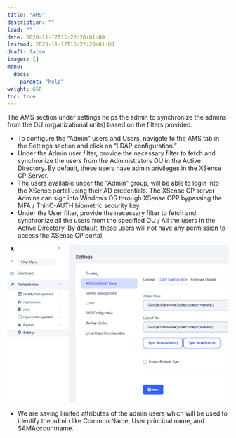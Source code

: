 ```yaml
---
title: "AMS"
description: ""
lead: ""
date: 2020-11-12T15:22:20+01:00
lastmod: 2020-11-12T15:22:20+01:00
draft: false
images: []
menu: 
  docs:
    parent: "help"
weight: 650
toc: true
---
```


The AMS section under settings helps the admin to synchronize the admins from the OU (organizational units) based on the filters provided. 
*	To configure the “Admin” users and Users, navigate to the AMS tab in the Settings section and click on “LDAP configuration.” 
*	Under the Admin user filter, provide the necessary filter to fetch and synchronize the users from the Administrators OU in the Active Directory. By default, these users have admin privileges in the XSense CP Server. 
*	The users available under the “Admin” group, will be able to login into the XSense portal using their AD credentials. The XSense CP server Admins can sign into Windows OS through XSense CPP bypassing the MFA / ThinC-AUTH biometric security key.
*	Under the User filter, provide the necessary filter to fetch and synchronize all the users from the specified OU / All the users in the Active Directory. By default, these users will not have any permission to access the XSense CP portal. 

![LDAP](images/LDAPFILTER.png)


* We are saving limited attributes of the admin users which will be used to identify the admin like Common Name, User principal name, and SAMAccountname.
